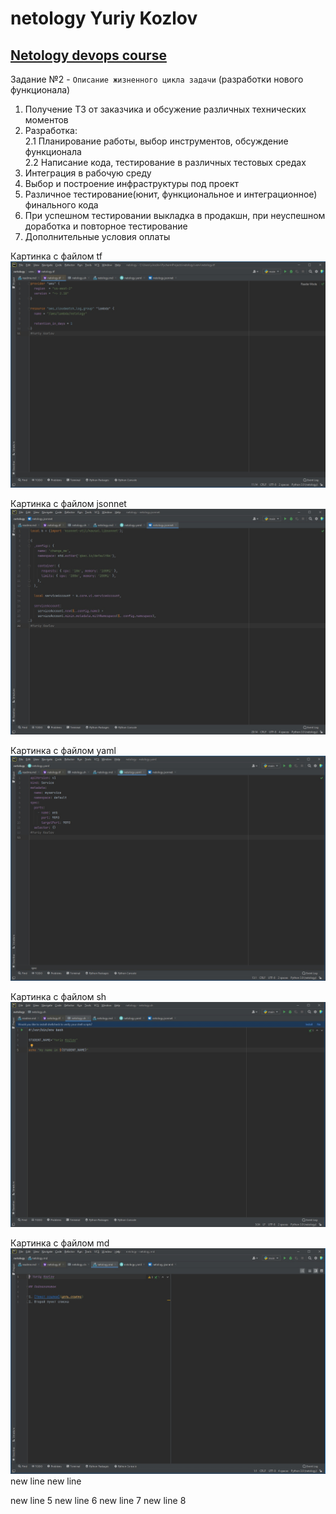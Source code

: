 # netology Yuriy Kozlov
## [Netology devops course](https://netology.ru/profile/program/dvpspdc-2/schedule/all)

Задание №2 - `Описание жизненного цикла задачи` (разработки нового функционала)
1. Получение ТЗ от заказчика и обсужение различных технических моментов
2. Разработка: \
2.1 Планирование работы, выбор инструментов, обсуждение функционала\
2.2 Написание кода, тестирование в различных тестовых средах
3. Интеграция в рабочую среду 
4. Выбор и построение инфраструктуры под проект
5. Различное тестирование(юнит, функциональное и интеграционное) финального кода
6. При успешном тестировании выкладка в продакшн, при неуспешном доработка и повторное тестирование
7. Дополнительные условия оплаты

Картинка с файлом tf
![Картинка с файлом tf](img/tf.jpg)

Картинка с файлом jsonnet
![Картинка с файлом jsonnet](img/jsonnet.jpg)

Картинка с файлом yaml
![Картинка с файлом yaml](img/yaml.jpg)

Картинка с файлом sh
![Картинка с файлом sh](img/sh.jpg)

Картинка с файлом md
![Картинка с файлом md](img/md.jpg)
new line
new line

new line 5
new line 6
new line 7
new line 8
